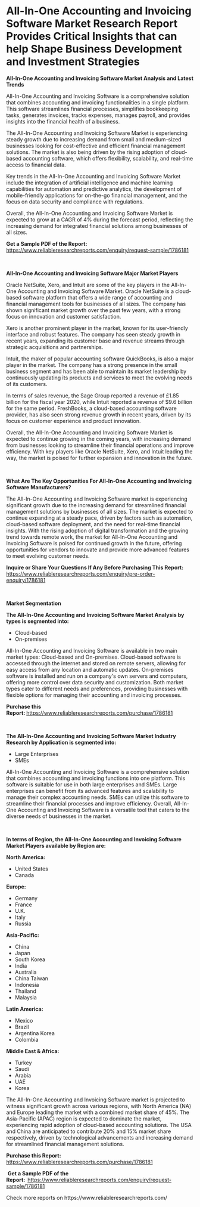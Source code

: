 <p><h1>All-In-One Accounting and Invoicing Software Market Research Report Provides Critical Insights that can help Shape Business Development and Investment Strategies</h1></p><p><strong>All-In-One Accounting and Invoicing Software Market Analysis and Latest Trends</strong></p>
<p><p>All-In-One Accounting and Invoicing Software is a comprehensive solution that combines accounting and invoicing functionalities in a single platform. This software streamlines financial processes, simplifies bookkeeping tasks, generates invoices, tracks expenses, manages payroll, and provides insights into the financial health of a business.</p><p>The All-In-One Accounting and Invoicing Software Market is experiencing steady growth due to increasing demand from small and medium-sized businesses looking for cost-effective and efficient financial management solutions. The market is also being driven by the rising adoption of cloud-based accounting software, which offers flexibility, scalability, and real-time access to financial data.</p><p>Key trends in the All-In-One Accounting and Invoicing Software Market include the integration of artificial intelligence and machine learning capabilities for automation and predictive analytics, the development of mobile-friendly applications for on-the-go financial management, and the focus on data security and compliance with regulations.</p><p>Overall, the All-In-One Accounting and Invoicing Software Market is expected to grow at a CAGR of 4% during the forecast period, reflecting the increasing demand for integrated financial solutions among businesses of all sizes.</p></p>
<p><strong>Get a Sample PDF of the Report:&nbsp;</strong> <a href="https://www.reliableresearchreports.com/enquiry/request-sample/1786181">https://www.reliableresearchreports.com/enquiry/request-sample/1786181</a></p>
<p>&nbsp;</p>
<p><strong>All-In-One Accounting and Invoicing Software Major Market Players</strong></p>
<p><p>Oracle NetSuite, Xero, and Intuit are some of the key players in the All-In-One Accounting and Invoicing Software Market. Oracle NetSuite is a cloud-based software platform that offers a wide range of accounting and financial management tools for businesses of all sizes. The company has shown significant market growth over the past few years, with a strong focus on innovation and customer satisfaction.</p><p>Xero is another prominent player in the market, known for its user-friendly interface and robust features. The company has seen steady growth in recent years, expanding its customer base and revenue streams through strategic acquisitions and partnerships.</p><p>Intuit, the maker of popular accounting software QuickBooks, is also a major player in the market. The company has a strong presence in the small business segment and has been able to maintain its market leadership by continuously updating its products and services to meet the evolving needs of its customers.</p><p>In terms of sales revenue, the Sage Group reported a revenue of £1.85 billion for the fiscal year 2020, while Intuit reported a revenue of $9.6 billion for the same period. FreshBooks, a cloud-based accounting software provider, has also seen strong revenue growth in recent years, driven by its focus on customer experience and product innovation.</p><p>Overall, the All-In-One Accounting and Invoicing Software Market is expected to continue growing in the coming years, with increasing demand from businesses looking to streamline their financial operations and improve efficiency. With key players like Oracle NetSuite, Xero, and Intuit leading the way, the market is poised for further expansion and innovation in the future.</p></p>
<p>&nbsp;</p>
<p><strong>What Are The Key Opportunities For All-In-One Accounting and Invoicing Software Manufacturers?</strong></p>
<p><p>The All-In-One Accounting and Invoicing Software market is experiencing significant growth due to the increasing demand for streamlined financial management solutions by businesses of all sizes. The market is expected to continue expanding at a steady pace, driven by factors such as automation, cloud-based software deployment, and the need for real-time financial insights. With the rising adoption of digital transformation and the growing trend towards remote work, the market for All-In-One Accounting and Invoicing Software is poised for continued growth in the future, offering opportunities for vendors to innovate and provide more advanced features to meet evolving customer needs.</p></p>
<p><strong>Inquire or Share Your Questions If Any Before Purchasing This Report:</strong> <a href="https://www.reliableresearchreports.com/enquiry/pre-order-enquiry/1786181">https://www.reliableresearchreports.com/enquiry/pre-order-enquiry/1786181</a></p>
<p>&nbsp;</p>
<p><strong>Market Segmentation</strong></p>
<p><strong>The All-In-One Accounting and Invoicing Software Market Analysis by types is segmented into:</strong></p>
<p><ul><li>Cloud-based</li><li>On-premises</li></ul></p>
<p><p>All-In-One Accounting and Invoicing Software is available in two main market types: Cloud-based and On-premises. Cloud-based software is accessed through the internet and stored on remote servers, allowing for easy access from any location and automatic updates. On-premises software is installed and run on a company's own servers and computers, offering more control over data security and customization. Both market types cater to different needs and preferences, providing businesses with flexible options for managing their accounting and invoicing processes.</p></p>
<p><strong>Purchase this Report:&nbsp;</strong><a href="https://www.reliableresearchreports.com/purchase/1786181">https://www.reliableresearchreports.com/purchase/1786181</a></p>
<p>&nbsp;</p>
<p><strong>The All-In-One Accounting and Invoicing Software Market Industry Research by Application is segmented into:</strong></p>
<p><ul><li>Large Enterprises</li><li>SMEs</li></ul></p>
<p><p>All-In-One Accounting and Invoicing Software is a comprehensive solution that combines accounting and invoicing functions into one platform. This software is suitable for use in both large enterprises and SMEs. Large enterprises can benefit from its advanced features and scalability to manage their complex accounting needs. SMEs can utilize this software to streamline their financial processes and improve efficiency. Overall, All-In-One Accounting and Invoicing Software is a versatile tool that caters to the diverse needs of businesses in the market.</p></p>
<p>&nbsp;</p>
<p><strong>In terms of Region, the All-In-One Accounting and Invoicing Software Market Players available by Region are:</strong></p>
<p>
    <p> <strong> North America: </strong>
        <ul>
            <li>United States</li>
            <li>Canada</li>
        </ul>
        </p> 
    <p> <strong> Europe: </strong>
        <ul>
            <li>Germany</li>
            <li>France</li>
            <li>U.K.</li>
            <li>Italy</li>
            <li>Russia</li>
        </ul>
        </p> 
    <p> <strong> Asia-Pacific: </strong>
        <ul>
            <li>China</li>
            <li>Japan</li>
            <li>South Korea</li>
            <li>India</li>
            <li>Australia</li>
            <li>China Taiwan</li>
            <li>Indonesia</li>
            <li>Thailand</li>
            <li>Malaysia</li>
        </ul>
        </p> 
    <p> <strong> Latin America: </strong>
        <ul>
            <li>Mexico</li>
            <li>Brazil</li>
            <li>Argentina Korea</li>
            <li>Colombia</li>
        </ul>
        </p> 
    <p> <strong> Middle East & Africa: </strong>
        <ul>
            <li>Turkey</li>
            <li>Saudi</li>
            <li>Arabia</li>
            <li>UAE</li>
            <li>Korea</li>
        </ul>
    </p>
    </p>
<p><p>The All-In-One Accounting and Invoicing Software market is projected to witness significant growth across various regions, with North America (NA) and Europe leading the market with a combined market share of 45%. The Asia-Pacific (APAC) region is expected to dominate the market, experiencing rapid adoption of cloud-based accounting solutions. The USA and China are anticipated to contribute 20% and 15% market share respectively, driven by technological advancements and increasing demand for streamlined financial management solutions.</p></p>
<p><strong>Purchase this Report: </strong><a href="https://www.reliableresearchreports.com/purchase/1786181">https://www.reliableresearchreports.com/purchase/1786181</a></p>
<p>&nbsp;<strong>Get a Sample PDF of the Report:&nbsp;&nbsp;</strong><a href="https://www.reliableresearchreports.com/enquiry/request-sample/1786181">https://www.reliableresearchreports.com/enquiry/request-sample/1786181</a></p>
<p><strong></strong></p>
<p>Check more reports on https://www.reliableresearchreports.com/</p>